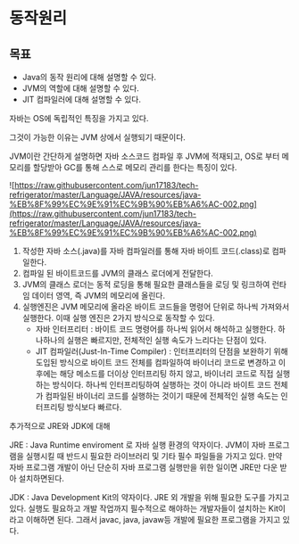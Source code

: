 # 동작원리

## 목표

- Java의 동작 원리에 대해 설명할 수 있다.
- JVM의 역할에 대해 설명할 수 있다.
- JIT 컴파일러에 대해 설명할 수 있다.

자바는 OS에 독립적인 특징을 가지고 있다.

그것이 가능한 이유는 JVM 상에서 실행되기 때문이다.

JVM이란 간단하게 설명하면 자바 소스코드 컴파일 후 JVM에 적재되고, OS로 부터 메모리를 할당받아 GC를 통해 스스로 메모리 관리를 한다는 특징이 있다.

![https://raw.githubusercontent.com/jun17183/tech-refrigerator/master/Language/JAVA/resources/java-%EB%8F%99%EC%9E%91%EC%9B%90%EB%A6%AC-002.png](https://raw.githubusercontent.com/jun17183/tech-refrigerator/master/Language/JAVA/resources/java-%EB%8F%99%EC%9E%91%EC%9B%90%EB%A6%AC-002.png)

1. 작성한 자바 소스(.java)를 자바 컴파일러를 통해 자바 바이트 코드(.class)로 컴파일한다.
2. 컴파일 된 바이트코드를 JVM의 클래스 로더에게 전달한다.
3. JVM의 클래스 로더는 동적 로딩을 통해 필요한 클래스들을 로딩 및 링크하여 런타임 데이터 영역, 즉 JVM의 메모리에 올린다.
4. 실행엔진은 JVM 메모리에 올라온 바이트 코드들을 명령어 단위로 하나씩 가져와서 실행한다. 이때 실행 엔진은 2가지 방식으로 동작할 수 있다.
    - 자바 인터프리터 : 바이트 코드 명령어를 하나씩 읽어서 해석하고 실행한다. 하나하나의 실행은 빠르지만, 전체적인 실행 속도가 느리다는 단점이 있다.
    - JIT 컴파일러(Just-In-Time Compiler) : 인터프리터의 단점을 보완하기 위해 도입된 방식으로 바이트 코드 전체를 컴파일하여 바이너리 코드로 변경하고 이후에는 해당 메소드를 더이상 인터프리팅 하지 않고, 바이너리 코드로 직접 실행하는 방식이다. 하나씩 인터프리팅하여 실행하는 것이 아니라 바이트 코드 전체가 컴파일된 바이너리 코드를 실행하는 것이기 때문에 전체적인 실행 속도는 인터프리팅 방식보다 빠르다.
    

추가적으로 JRE와 JDK에 대해

JRE : Java Runtime enviroment 로 자바 실행 환경의 약자이다. JVM이 자바 프로그램을 실행시킬 때 반드시 필요한 라이브러리 및 기타 필수 파일들을 가지고 있다. 만약 자바 프로그램 개발이 아닌 단순히 자바 프로그램 실행만을 위한 일이면 JRE만 다운 받아 설치하면된다.

JDK : Java Development Kit의 약자이다. JRE 외 개발을 위해 필요한 도구를 가지고 있다. 실행도 필요하고 개발 작업까지 필수적으로 해야하는 개발자들이 설치하는 Kit이라고 이해하면 된다. 그래서 javac, java, javaw등 개발에 필요한 프로그램을 가지고 있다.
